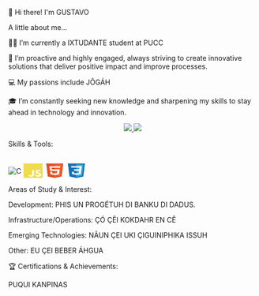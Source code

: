 👋 Hi there! I'm GUSTAVO

A little about me...

👨‍💻 I’m currently a IXTUDANTE student at PUCC

🚀 I’m proactive and highly engaged, always striving to create innovative solutions that deliver positive impact and improve processes.

💻 My passions include JÔGÁH

🎓 I’m constantly seeking new knowledge and sharpening my skills to stay ahead in technology and innovation.

<div align="center"> <a href="https://github.com/Gustavoprogramas"> <img height="180em" src="https://github-readme-stats.vercel.app/api?username=Gustavoprogramas&show_icons=true&theme=dracula&include_all_commits=true&count_private=true"/> <img height="180em" src="https://github-readme-stats.vercel.app/api/top-langs/?username=Gustavoprogramas&layout=compact&langs_count=16&theme=dracula"/> </a> </div>


Skills & Tools:

<div style="display: inline_block"><br> <img align="center" alt="C" height="30" width="40" src="https://cdn.jsdelivr.net/gh/devicons/devicon/icons/c/c-original.svg"> <img align="center" alt="JavaScript" height="30" width="40" src="https://raw.githubusercontent.com/devicons/devicon/master/icons/javascript/javascript-plain.svg"> <img align="center" alt="HTML5" height="30" width="40" src="https://raw.githubusercontent.com/devicons/devicon/master/icons/html5/html5-original.svg"> <img align="center" alt="CSS3" height="30" width="40" src="https://raw.githubusercontent.com/devicons/devicon/master/icons/css3/css3-original.svg">  </div>


Areas of Study & Interest:

Development: PHIS UN PROGÉTUH DI BANKU DI DADUS.

Infrastructure/Operations: ÇÓ ÇÊI KOKDAHR EN CÊ

Emerging Technologies: NÃUN ÇEI UKI ÇIGUINIPHIKA ISSUH

Other: EU ÇEI BEBER ÁHGUA

🏆 Certifications & Achievements:

PUQUI KANPINAS


